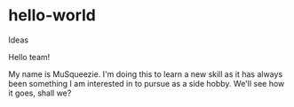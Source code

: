 # hello-world
Ideas

Hello team!

My name is MuSqueezie. I'm doing this to learn a new skill as it has always been something I am interested in to pursue as a side hobby. We'll see how it goes, shall we?
